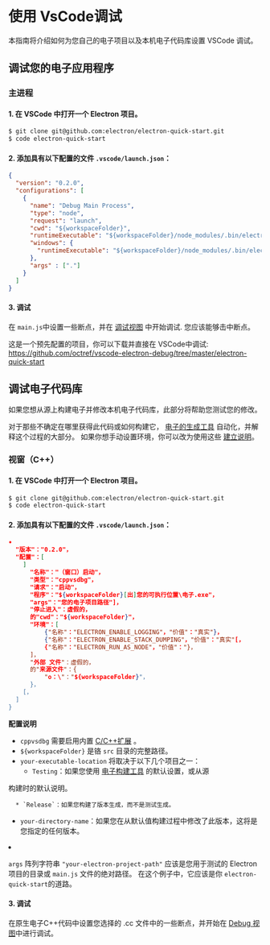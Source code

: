 # 使用 VsCode调试

本指南将介绍如何为您自己的电子项目以及本机电子代码库设置 VSCode 调试。

## 调试您的电子应用程序

### 主进程

#### 1. 在 VSCode 中打开一个 Electron 项目。

```sh
$ git clone git@github.com:electron/electron-quick-start.git
$ code electron-quick-start
```

#### 2. 添加具有以下配置的文件 `.vscode/launch.json`：

```json
{
  "version": "0.2.0",
  "configurations": [
    {
      "name": "Debug Main Process",
      "type": "node",
      "request": "launch",
      "cwd": "${workspaceFolder}",
      "runtimeExecutable": "${workspaceFolder}/node_modules/.bin/electron",
      "windows": {
        "runtimeExecutable": "${workspaceFolder}/node_modules/.bin/electron.cmd"
      },
      "args" : ["."]
    }
  ]
}
```

#### 3. 调试

在 `main.js`中设置一些断点，并在 [调试视图](https://code.visualstudio.com/docs/editor/debugging) 中开始调试. 您应该能够击中断点。

这是一个预先配置的项目，你可以下载并直接在 VSCode中调试: https://github.com/octref/vscode-electron-debug/tree/master/electron-quick-start

## 调试电子代码库

如果您想从源上构建电子并修改本机电子代码库，此部分将帮助您测试您的修改。

对于那些不确定在哪里获得此代码或如何构建它， [电子的生成工具](https://github.com/electron/build-tools) 自动化，并解释这个过程的大部分。 如果你想手动设置环境，你可以改为使用这些 [建立说明](https://www.electronjs.org/docs/development/build-instructions-gn)。

### 视窗（C++）

#### 1. 在 VSCode 中打开一个 Electron 项目。

```sh
$ git clone git@github.com:electron/electron-quick-start.git
$ code electron-quick-start
```

#### 2. 添加具有以下配置的文件 `.vscode/launch.json`：

```json
•
  "版本"："0.2.0"，
  "配置"：[
    ]
      "名称"："（窗口）启动"，
      "类型"："cppvsdbg"，
      "请求"："启动"，
      "程序"："${workspaceFolder}[出]您的可执行位置\电子.exe"，
      "args"："您的电子项目路径"]，
      "停止进入"：虚假的，
      的"cwd"："${workspaceFolder}"，
      "环境"：[
          {"名称"："ELECTRON_ENABLE_LOGGING"，"价值"："真实"}，
          {"名称"："ELECTRON_ENABLE_STACK_DUMPING"，"价值"："真实"[，
          {"名称"："ELECTRON_RUN_AS_NODE"，"价值"："}，
      ]，
      "外部 文件"：虚假的，
      的"来源文件"：{
          "o：\"："${workspaceFolder}"，
      }，
    [，
  ]
}
```

**配置说明**

* `cppvsdbg` 需要启用内置 [C/C++扩展](https://marketplace.visualstudio.com/items?itemName=ms-vscode.cpptools) 。
* `${workspaceFolder}` 是铬 `src` 目录的完整路径。
* `your-executable-location` 将取决于以下几个项目之一：
  * `Testing`：如果您使用 [电子构建工具](https://github.com/electron/build-tools) 的默认设置，或从源</a>

构建时的默认说明。</li> 
    
      * `Release`：如果您构建了版本生成，而不是测试生成。
  * `your-directory-name`：如果您在从默认值构建过程中修改了此版本，这将是您指定的任何版本。</ul></li> 

* `args` 阵列字符串 `"your-electron-project-path"` 应该是您用于测试的 Electron 项目的目录或 `main.js` 文件的绝对路径。 在这个例子中，它应该是你 `electron-quick-start`的道路。</ul> 



#### 3. 调试

在原生电子C++代码中设置您选择的 .cc 文件中的一些断点，并开始在 [Debug 视图](https://code.visualstudio.com/docs/editor/debugging)中进行调试。
